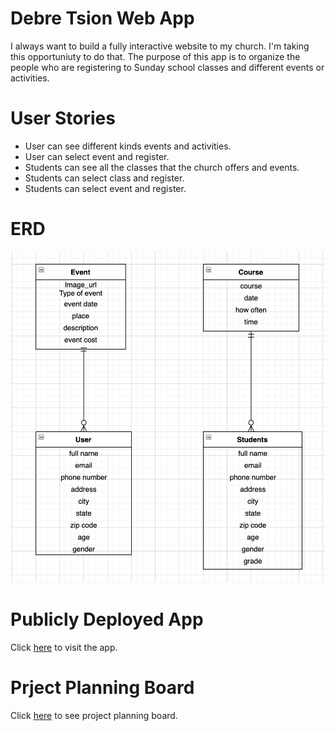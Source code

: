 # Debre Tsion Web App
 I always want to build a fully interactive website to my church. I'm taking this opportuniuty to do that. The purpose of this app is to organize the people who are registering to Sunday school classes and different events or activities. 

 # User Stories
 * User can see different kinds events and activities.
 * User can select event and register.
 * Students can see all the classes that the church offers and events.
 * Students can select class and register.
 * Students can select event and register.

 # ERD
 ![ERD Image](client/public/erd.png)
 
 # Publicly Deployed App
 Click [here](https://mount-tsion-app.herokuapp.com/admin/) to visit the app.
# Prject Planning Board
Click [here](https://github.com/sophiemar27/my-church-web-app/projects/1) to see project planning board.